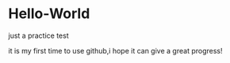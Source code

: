 # Hello-World
just a practice test

it is my first time to use github,i hope it can give a great progress!
